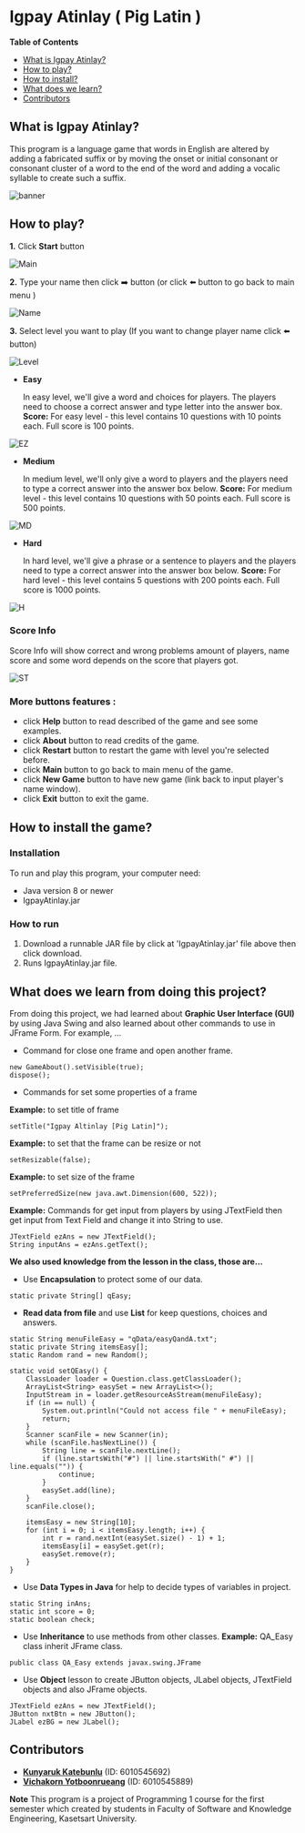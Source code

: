 # Igpay Atinlay ( Pig Latin )

**Table of Contents**
- [What is Igpay Atinlay?](#what-is-igpay-atinlay)
- [How to play?](#how-to-play)
- [How to install?](#how-to-install-the-game)
- [What does we learn?](#what-does-we-learn-from-doing-this-project)
- [Contributors](#contributors)

## What is Igpay Atinlay?
This program is a language game that words in English are altered by adding a fabricated suffix or by moving the onset or initial consonant or consonant cluster of a word to the end of the word and adding a vocalic syllable to create such a suffix.
    
![banner](gameScreenShotandFont/Banner.png)

## How to play?
**1.** Click **Start** button

![Main](gameScreenShotandFont/Frame1.png)

**2.** Type your name then click :arrow_right: button (or click :arrow_left: button to go back to main menu )

![Name](gameScreenShotandFont/Frame4.png)

**3.** Select level you want to play (If you want to change player name click :arrow_left: button)

![Level](gameScreenShotandFont/Frame5.png)

- **Easy**

    In easy level, we'll give a word and choices for players. The players need to choose a correct answer and type letter into the answer box.
    **Score:**
    For easy level -  this level contains 10 questions with 10 points each. Full score is 100 points.
        
![EZ](gameScreenShotandFont/Frame6.png)
        
- **Medium**

    In medium level, we'll only give a word to players and the players need to type a correct answer into the answer box below.
    **Score:**
    For medium level - this level contains 10 questions with 50 points each. Full score is 500 points.
    
![MD](gameScreenShotandFont/Frame8.png)
    
- **Hard**

    In hard level, we'll give a phrase or a sentence to players and the players need to type a correct answer into the answer box below.
    **Score:**
    For hard level - this level contains 5 questions with 200 points each. Full score is 1000 points.
        
![H](gameScreenShotandFont/Frame7.png)
        
    
### Score Info 
Score Info will show correct and wrong problems amount of players, name score and some word depends on the score that players got.
    
![ST](gameScreenShotandFont/Frame9.png)
    
### More buttons features :
- click **Help** button to read described of the game and see some examples.
- click **About** button to read credits of the game.
- click **Restart** button to restart the game with level you're selected before.
- click **Main** button to go back to main menu of the game.
- click **New Game** button to have new game (link back to input player's name window).
- click **Exit** button to exit the game.

## How to install the game?
### Installation
To run and play this program, your computer need:
 - Java version 8 or newer
 - IgpayAtinlay.jar
 
 ### How to run
 1. Download a runnable JAR file by click at 'IgpayAtinlay.jar' file above then click download.
 2. Runs IgpayAtinlay.jar file.

## What does we learn from doing this project?
From doing this project, we had learned about **Graphic User Interface (GUI)** by using Java Swing and also learned about other commands to use in JFrame Form. For example, ...
- Command for close one frame and open another frame.
```
new GameAbout().setVisible(true);
dispose();
```
- Commands for set some properties of a frame

**Example:** to set title of frame
```
setTitle("Igpay Altinlay [Pig Latin]");
```
**Example:** to set that the frame can be resize or not
 ```
setResizable(false);
```
**Example:** to set size of the frame
```
setPreferredSize(new java.awt.Dimension(600, 522));
```
**Example:** Commands for get input from players by using JTextField then get input from Text Field and change it into String to use.
```
JTextField ezAns = new JTextField();
String inputAns = ezAns.getText();
```

**We also used knowledge from the lesson in the class, those are…**
- Use **Encapsulation** to protect some of our data.
```
static private String[] qEasy;
```
- **Read data from file** and use **List** for keep questions, choices and answers.
```
static String menuFileEasy = "qData/easyQandA.txt";
static private String itemsEasy[];
static Random rand = new Random();

static void setQEasy() {
    ClassLoader loader = Question.class.getClassLoader();
    ArrayList<String> easySet = new ArrayList<>();
    InputStream in = loader.getResourceAsStream(menuFileEasy);
    if (in == null) {
        System.out.println("Could not access file " + menuFileEasy);
        return;
    }
    Scanner scanFile = new Scanner(in);
    while (scanFile.hasNextLine()) {
        String line = scanFile.nextLine();
        if (line.startsWith("#") || line.startsWith(" #") || line.equals("")) {
            continue;
        }
        easySet.add(line);
    }
    scanFile.close();

    itemsEasy = new String[10];
    for (int i = 0; i < itemsEasy.length; i++) {
        int r = rand.nextInt(easySet.size() - 1) + 1;
        itemsEasy[i] = easySet.get(r);
        easySet.remove(r);
    }
}
```
- Use **Data Types in Java** for help to decide types of variables in project.
```
static String inAns;
static int score = 0;
static boolean check;
```
- Use **Inheritance** to use methods from other classes.
**Example:** QA_Easy class inherit JFrame class.
```
public class QA_Easy extends javax.swing.JFrame
```
- Use **Object** lesson to create JButton objects, JLabel objects, JTextField objects and also JFrame objects.
```
JTextField ezAns = new JTextField();
JButton nxtBtn = new JButton();
JLabel ezBG = new JLabel();
```

## Contributors
   - [**Kunyaruk Katebunlu**](https://github.com/NokKbl) (ID: 6010545692)
   - [**Vichakorn Yotboonrueang**](https://github.com/Newaz2542) (ID: 6010545889)
   
**Note**
    This program is a project of Programming 1 course for the first semester which created by students in Faculty of Software and Knowledge Engineering, Kasetsart University.
